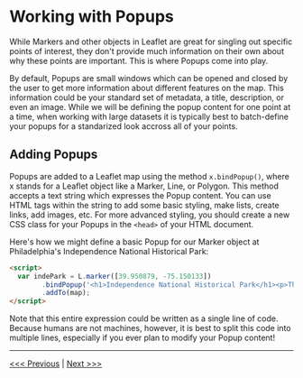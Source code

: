# Working with Popups

While Markers and other objects in Leaflet are great for singling out specific points of interest, they don't provide much information on their own about why these points are important. This is where Popups come into play. 

By default, Popups are small windows which can be opened and closed by the user to get more information about different features on the map. This information could be your standard set of metadata, a title, description, or even an image. While we will be defining the popup content for one point at a time, when working with large datasets it is typically best to batch-define your popups for a standarized look accross all of your points. 

## Adding Popups

Popups are added to a Leaflet map using the method ```x.bindPopup()```, where x stands for a Leaflet object like a Marker, Line, or Polygon. This method accepts a text string which expresses the Popup content. You can use HTML tags within the string to add some basic styling, make lists, create links, add images, etc. For more advanced styling, you should create a new CSS class for your Popups in the ```<head>``` of your HTML document. 

Here's how we might define a basic Popup for our Marker object at Philadelphia's Independence National Historical Park:

```html
<script>
  var indePark = L.marker([39.950879, -75.150133])
		.bindPopup('<h1>Independence National Historical Park</h1><p>This park is located in <b>Philadelphia</b> and encompases both <b>Independence Hall</b> and <b>the Liberty Bell</b>.</p>')
		.addTo(map);
</script>
```

Note that this entire expression could be written as a single line of code. Because humans are not machines, however, it is best to split this code into multiple lines, especially if you ever plan to modify your Popup content!

---

[<<< Previous](04-obj.md) | [Next >>>]()
